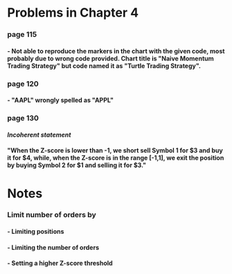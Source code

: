 # Problems in Chapter 4

### page 115
#### - Not able to reproduce the markers in the chart with the given code, most probably due to wrong code provided. Chart title is "Naive Momentum Trading Strategy" but code named it as "Turtle Trading Strategy".

### page 120
#### - "AAPL" wrongly spelled as "APPL"


### page 130
#### *Incoherent statement*
#### "When the Z-score is lower than -1, we short sell Symbol 1 for $3 and buy it for $4, while, when the Z-score is in the range [-1,1], we exit the position by buying Symbol 2 for $1 and selling it for $3."


# Notes
### Limit number of orders by
#### - Limiting positions
#### - Limiting the number of orders
#### - Setting a higher Z-score threshold